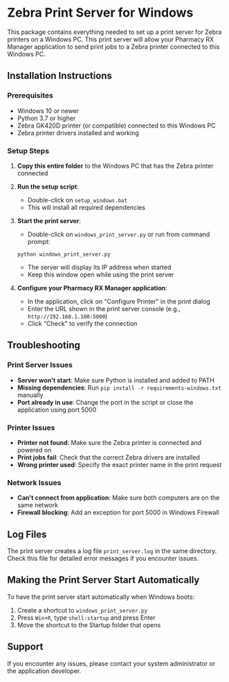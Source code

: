 # Zebra Print Server for Windows

This package contains everything needed to set up a print server for Zebra printers on a Windows PC. This print server will allow your Pharmacy RX Manager application to send print jobs to a Zebra printer connected to this Windows PC.

## Installation Instructions

### Prerequisites

- Windows 10 or newer
- Python 3.7 or higher
- Zebra GK420D printer (or compatible) connected to this Windows PC
- Zebra printer drivers installed and working

### Setup Steps

1. **Copy this entire folder** to the Windows PC that has the Zebra printer connected

2. **Run the setup script**:
   - Double-click on `setup_windows.bat`
   - This will install all required dependencies

3. **Start the print server**:
   - Double-click on `windows_print_server.py` or run from command prompt:
   ```
   python windows_print_server.py
   ```
   - The server will display its IP address when started
   - Keep this window open while using the print server

4. **Configure your Pharmacy RX Manager application**:
   - In the application, click on "Configure Printer" in the print dialog
   - Enter the URL shown in the print server console (e.g., `http://192.168.1.100:5000`)
   - Click "Check" to verify the connection

## Troubleshooting

### Print Server Issues

- **Server won't start**: Make sure Python is installed and added to PATH
- **Missing dependencies**: Run `pip install -r requirements-windows.txt` manually
- **Port already in use**: Change the port in the script or close the application using port 5000

### Printer Issues

- **Printer not found**: Make sure the Zebra printer is connected and powered on
- **Print jobs fail**: Check that the correct Zebra drivers are installed
- **Wrong printer used**: Specify the exact printer name in the print request

### Network Issues

- **Can't connect from application**: Make sure both computers are on the same network
- **Firewall blocking**: Add an exception for port 5000 in Windows Firewall

## Log Files

The print server creates a log file `print_server.log` in the same directory. Check this file for detailed error messages if you encounter issues.

## Making the Print Server Start Automatically

To have the print server start automatically when Windows boots:

1. Create a shortcut to `windows_print_server.py`
2. Press `Win+R`, type `shell:startup` and press Enter
3. Move the shortcut to the Startup folder that opens

## Support

If you encounter any issues, please contact your system administrator or the application developer.
